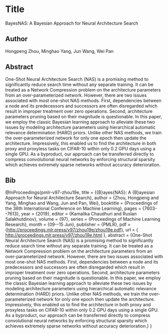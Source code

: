 # Title
BayesNAS: A Bayesian Approach for Neural Architecture Search

## Author
Hongpeng Zhou, Minghao Yang, Jun Wang, Wei Pan

## Abstract
One-Shot Neural Architecture Search (NAS) is a promising method to significantly reduce search time without any separate training. It can be treated as a Network Compression problem on the architecture parameters from an over-parameterized network. However, there are two issues associated with most one-shot NAS methods. First, dependencies between a node and its predecessors and successors are often disregarded which result in improper treatment over zero operations. Second, architecture parameters pruning based on their magnitude is questionable. In this paper, we employ the classic Bayesian learning approach to alleviate these two issues by modeling architecture parameters using hierarchical automatic relevance determination (HARD) priors. Unlike other NAS methods, we train the over-parameterized network for only one epoch then update the architecture. Impressively, this enabled us to find the architecture in both proxy and proxyless tasks on CIFAR-10 within only 0.2 GPU days using a single GPU. As a byproduct, our approach can be transferred directly to compress convolutional neural networks by enforcing structural sparsity which achieves extremely sparse networks without accuracy deterioration.

## Bib
@InProceedings{pmlr-v97-zhou19e,
  title = 	 {{B}ayes{NAS}: A {B}ayesian Approach for Neural Architecture Search},
  author =       {Zhou, Hongpeng and Yang, Minghao and Wang, Jun and Pan, Wei},
  booktitle = 	 {Proceedings of the 36th International Conference on Machine Learning},
  pages = 	 {7603--7613},
  year = 	 {2019},
  editor = 	 {Kamalika Chaudhuri and Ruslan Salakhutdinov},
  volume = 	 {97},
  series = 	 {Proceedings of Machine Learning Research},
  month = 	 {09--15 Jun},
  publisher =    {PMLR},
  pdf = 	 {http://proceedings.mlr.press/v97/zhou19e/zhou19e.pdf},
  url = 	 {
http://proceedings.mlr.press/v97/zhou19e.html
},
  abstract = 	 {One-Shot Neural Architecture Search (NAS) is a promising method to significantly reduce search time without any separate training. It can be treated as a Network Compression problem on the architecture parameters from an over-parameterized network. However, there are two issues associated with most one-shot NAS methods. First, dependencies between a node and its predecessors and successors are often disregarded which result in improper treatment over zero operations. Second, architecture parameters pruning based on their magnitude is questionable. In this paper, we employ the classic Bayesian learning approach to alleviate these two issues by modeling architecture parameters using hierarchical automatic relevance determination (HARD) priors. Unlike other NAS methods, we train the over-parameterized network for only one epoch then update the architecture. Impressively, this enabled us to find the architecture in both proxy and proxyless tasks on CIFAR-10 within only 0.2 GPU days using a single GPU. As a byproduct, our approach can be transferred directly to compress convolutional neural networks by enforcing structural sparsity which achieves extremely sparse networks without accuracy deterioration.}
}